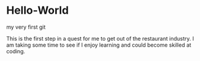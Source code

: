 # Hello-World
my very first git

This is the first step in a quest for me to get out of the restaurant industry.  I am taking some time to see if I enjoy learning and could become skilled at coding.  
